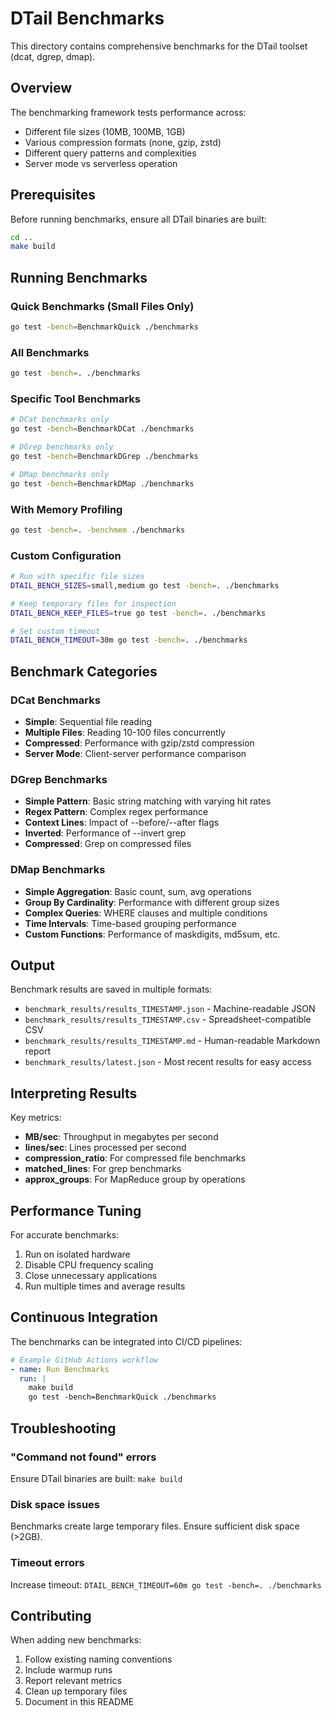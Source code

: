 # DTail Benchmarks

This directory contains comprehensive benchmarks for the DTail toolset (dcat, dgrep, dmap).

## Overview

The benchmarking framework tests performance across:
- Different file sizes (10MB, 100MB, 1GB)
- Various compression formats (none, gzip, zstd)
- Different query patterns and complexities
- Server mode vs serverless operation

## Prerequisites

Before running benchmarks, ensure all DTail binaries are built:

```bash
cd ..
make build
```

## Running Benchmarks

### Quick Benchmarks (Small Files Only)
```bash
go test -bench=BenchmarkQuick ./benchmarks
```

### All Benchmarks
```bash
go test -bench=. ./benchmarks
```

### Specific Tool Benchmarks
```bash
# DCat benchmarks only
go test -bench=BenchmarkDCat ./benchmarks

# DGrep benchmarks only
go test -bench=BenchmarkDGrep ./benchmarks

# DMap benchmarks only
go test -bench=BenchmarkDMap ./benchmarks
```

### With Memory Profiling
```bash
go test -bench=. -benchmem ./benchmarks
```

### Custom Configuration
```bash
# Run with specific file sizes
DTAIL_BENCH_SIZES=small,medium go test -bench=. ./benchmarks

# Keep temporary files for inspection
DTAIL_BENCH_KEEP_FILES=true go test -bench=. ./benchmarks

# Set custom timeout
DTAIL_BENCH_TIMEOUT=30m go test -bench=. ./benchmarks
```

## Benchmark Categories

### DCat Benchmarks
- **Simple**: Sequential file reading
- **Multiple Files**: Reading 10-100 files concurrently
- **Compressed**: Performance with gzip/zstd compression
- **Server Mode**: Client-server performance comparison

### DGrep Benchmarks
- **Simple Pattern**: Basic string matching with varying hit rates
- **Regex Pattern**: Complex regex performance
- **Context Lines**: Impact of --before/--after flags
- **Inverted**: Performance of --invert grep
- **Compressed**: Grep on compressed files

### DMap Benchmarks
- **Simple Aggregation**: Basic count, sum, avg operations
- **Group By Cardinality**: Performance with different group sizes
- **Complex Queries**: WHERE clauses and multiple conditions
- **Time Intervals**: Time-based grouping performance
- **Custom Functions**: Performance of maskdigits, md5sum, etc.

## Output

Benchmark results are saved in multiple formats:
- `benchmark_results/results_TIMESTAMP.json` - Machine-readable JSON
- `benchmark_results/results_TIMESTAMP.csv` - Spreadsheet-compatible CSV
- `benchmark_results/results_TIMESTAMP.md` - Human-readable Markdown report
- `benchmark_results/latest.json` - Most recent results for easy access

## Interpreting Results

Key metrics:
- **MB/sec**: Throughput in megabytes per second
- **lines/sec**: Lines processed per second
- **compression_ratio**: For compressed file benchmarks
- **matched_lines**: For grep benchmarks
- **approx_groups**: For MapReduce group by operations

## Performance Tuning

For accurate benchmarks:
1. Run on isolated hardware
2. Disable CPU frequency scaling
3. Close unnecessary applications
4. Run multiple times and average results

## Continuous Integration

The benchmarks can be integrated into CI/CD pipelines:

```yaml
# Example GitHub Actions workflow
- name: Run Benchmarks
  run: |
    make build
    go test -bench=BenchmarkQuick ./benchmarks
```

## Troubleshooting

### "Command not found" errors
Ensure DTail binaries are built: `make build`

### Disk space issues
Benchmarks create large temporary files. Ensure sufficient disk space (>2GB).

### Timeout errors
Increase timeout: `DTAIL_BENCH_TIMEOUT=60m go test -bench=. ./benchmarks`

## Contributing

When adding new benchmarks:
1. Follow existing naming conventions
2. Include warmup runs
3. Report relevant metrics
4. Clean up temporary files
5. Document in this README